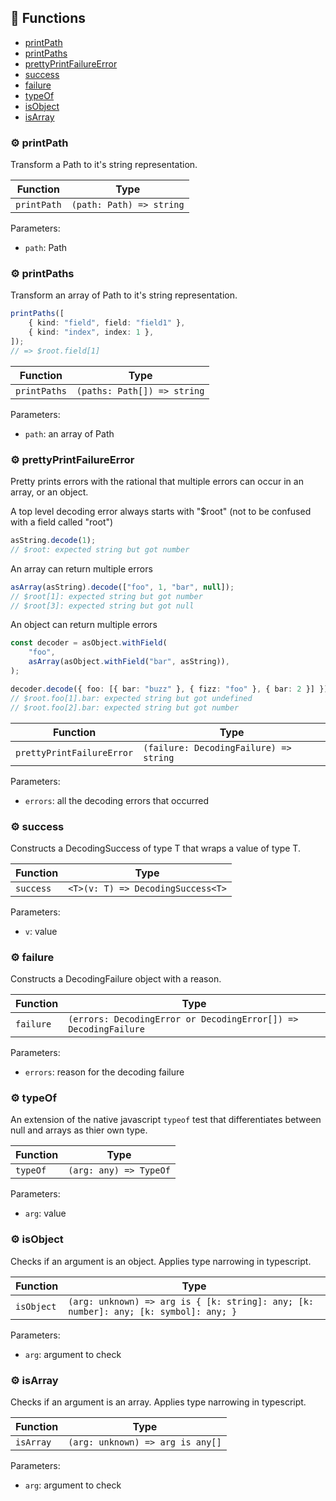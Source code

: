 ## :toolbox: Functions

-   [printPath](#gear-printpath)
-   [printPaths](#gear-printpaths)
-   [prettyPrintFailureError](#gear-prettyprintfailureerror)
-   [success](#gear-success)
-   [failure](#gear-failure)
-   [typeOf](#gear-typeof)
-   [isObject](#gear-isobject)
-   [isArray](#gear-isarray)

### :gear: printPath

Transform a Path to it's string representation.

| Function    | Type                     |
| ----------- | ------------------------ |
| `printPath` | `(path: Path) => string` |

Parameters:

-   `path`: Path

### :gear: printPaths

Transform an array of Path to it's string representation.

```ts
printPaths([
    { kind: "field", field: "field1" },
    { kind: "index", index: 1 },
]);
// => $root.field[1]
```

| Function     | Type                        |
| ------------ | --------------------------- |
| `printPaths` | `(paths: Path[]) => string` |

Parameters:

-   `path`: an array of Path

### :gear: prettyPrintFailureError

Pretty prints errors with the rational that multiple errors can occur in an array, or an object.

A top level decoding error always starts with "$root" (not to be confused with a field called "root")

```ts
asString.decode(1);
// $root: expected string but got number
```

An array can return multiple errors

```ts
asArray(asString).decode(["foo", 1, "bar", null]);
// $root[1]: expected string but got number
// $root[3]: expected string but got null
```

An object can return multiple errors

```ts
const decoder = asObject.withField(
    "foo",
    asArray(asObject.withField("bar", asString)),
);

decoder.decode({ foo: [{ bar: "buzz" }, { fizz: "foo" }, { bar: 2 }] });
// $root.foo[1].bar: expected string but got undefined
// $root.foo[2].bar: expected string but got number
```

| Function                  | Type                                   |
| ------------------------- | -------------------------------------- |
| `prettyPrintFailureError` | `(failure: DecodingFailure) => string` |

Parameters:

-   `errors`: all the decoding errors that occurred

### :gear: success

Constructs a DecodingSuccess of type T that wraps a value of type T.

| Function  | Type                              |
| --------- | --------------------------------- |
| `success` | `<T>(v: T) => DecodingSuccess<T>` |

Parameters:

-   `v`: value

### :gear: failure

Constructs a DecodingFailure object with a reason.

| Function  | Type                                                            |
| --------- | --------------------------------------------------------------- |
| `failure` | `(errors: DecodingError or DecodingError[]) => DecodingFailure` |

Parameters:

-   `errors`: reason for the decoding failure

### :gear: typeOf

An extension of the native javascript `typeof` test that differentiates
between null and arrays as thier own type.

| Function | Type                   |
| -------- | ---------------------- |
| `typeOf` | `(arg: any) => TypeOf` |

Parameters:

-   `arg`: value

### :gear: isObject

Checks if an argument is an object.
Applies type narrowing in typescript.

| Function   | Type                                                                                 |
| ---------- | ------------------------------------------------------------------------------------ |
| `isObject` | `(arg: unknown) => arg is { [k: string]: any; [k: number]: any; [k: symbol]: any; }` |

Parameters:

-   `arg`: argument to check

### :gear: isArray

Checks if an argument is an array.
Applies type narrowing in typescript.

| Function  | Type                             |
| --------- | -------------------------------- |
| `isArray` | `(arg: unknown) => arg is any[]` |

Parameters:

-   `arg`: argument to check
